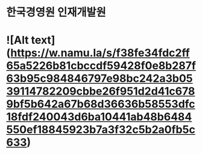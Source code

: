 # 한국경영원 인재개발원

# ![Alt text] (https://w.namu.la/s/f38fe34fdc2ff65a5226b81cbccdf59428f0e8b287f63b95c984846797e98bc242a3b0539114782209cbbe26f951d2d41c6789bf5b642a67b68d36636b58553dfc18fdf240043d6ba10441ab48b6484550ef18845923b7a3f32c5b2a0fb5c633)
